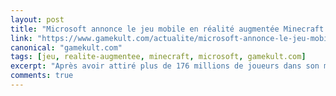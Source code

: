 ```yaml
---
layout: post
title: "Microsoft annonce le jeu mobile en réalité augmentée Minecraft Earth"
link: "https://www.gamekult.com/actualite/microsoft-annonce-le-jeu-mobile-en-realite-augmentee-minecraft-earth-3050816907.html"
canonical: "gamekult.com"
tags: [jeu, realite-augmentee, minecraft, microsoft, gamekult.com]
excerpt: "Après avoir attiré plus de 176 millions de joueurs dans son monde, Minecraft s'invite dans le nôtre. Microsoft concrétise son projet annoncé au début du mois sans être nommé avec Minecraft Earth, un titre mobile en réalité augmentée qui aspire à aller plus loin que le Pokémon GO"
comments: true
---
```

